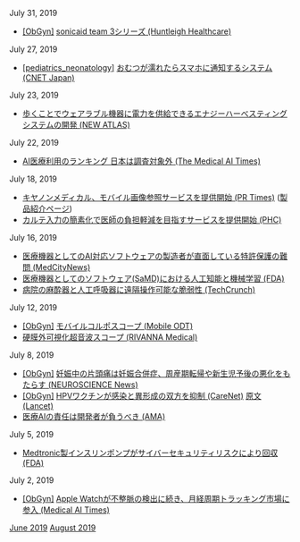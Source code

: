 July 31, 2019
* [\[ObGyn\]](ObGyn.md) [sonicaid team 3シリーズ (Huntleigh Healthcare)](https://www.huntleigh.healthcare/store/obstetric-monitoring/sonicaid-fetal-monitoring/fetal-monitors/sonicaid-team-3-series)

July 27, 2019
* [\[pediatrics_neonatology\]](pediatrics_neonatology.md) [おむつが濡れたらスマホに通知するシステム (CNET Japan)](https://japan.cnet.com/article/35140225/)

July 23, 2019
* [歩くことでウェアラブル機器に電力を供給できるエナジーハーべスティングシステムの開発 (NEW ATLAS)](https://newatlas.com/knee-motion-energy-harvesting/60634/)

July 22, 2019
* [AI医療利用のランキング 日本は調査対象外 (The Medical AI Times)](https://aitimes.media/2019/07/22/3242/)

July 18, 2019
* [キヤノンメディカル、モバイル画像参照サービスを提供開始 (PR Times)](https://prtimes.jp/main/html/rd/p/000000500.000013943.html) ([製品紹介ページ](https://cweb.canon.jp/mipl/lineup/mobile-image/index.html))
* [カルテ入力の簡素化で医師の負担軽減を目指すサービスを提供開始 (PHC)](https://www.phchd.com/jp/news/2019/0712)

July 16, 2019
* [医療機器としてのAI対応ソフトウェアの製造者が直面している特許保護の難問 (MedCityNews)](https://medcitynews.com/2019/06/patent-protection-and-ai-and-medical-devices/)  
* [医療機器としてのソフトウェア(SaMD)における人工知能と機械学習 (FDA)](https://www.fda.gov/medical-devices/digital-health/software-medical-device-samd)  
* [病院の麻酔器と人工呼吸器に遠隔操作可能な脆弱性 (TechCrunch)](https://jp.techcrunch.com/2019/07/10/2019-07-09-flaws-anesthesia-respiratory-devices-tampering/)

July 12, 2019
* [\[ObGyn\]](ObGyn.md) [モバイルコルポスコープ (Mobile ODT)](https://www.mobileodt.com/products/eva-colpo/)  
* [硬膜外可視化超音波スコープ (RIVANNA Medical)](https://rivannamedical.com/accuro/)

July 8, 2019
* [\[ObGyn\]](ObGyn.md) [妊娠中の片頭痛は妊娠合併症、周産期転帰や新生児予後の悪化をもたらす (NEUROSCIENCE News)](https://neurosciencenews.com/migraine-pregnancy-14341/)  
* [\[ObGyn\]](ObGyn.md) [HPVワクチンが感染と異形成の双方を抑制 (CareNet)](https://www.carenet.com/news/journal/carenet/48301) [原文(Lancet)](https://www.thelancet.com/journals/lancet/article/PIIS0140-6736(19)30298-3/fulltext)  
* [医療AIの責任は開発者が負うべき (AMA)](https://www.ama-assn.org/press-center/press-releases/ama-put-augmented-intelligence-practice-medicine?13570)

July 5, 2019
* [Medtronic製インスリンポンプがサイバーセキュリティリスクにより回収 (FDA)](https://www.fda.gov/news-events/press-announcements/fda-warns-patients-and-health-care-providers-about-potential-cybersecurity-concerns-certain)

July 2, 2019
* [\[ObGyn\]](ObGyn.md) [Apple Watchが不整脈の検出に続き、月経周期トラッキング市場に参入 (Medical AI Times)](https://aitimes.media/2019/06/26/3027/?13570)

[June 2019](1906.md) [August 2019](1908.md)

